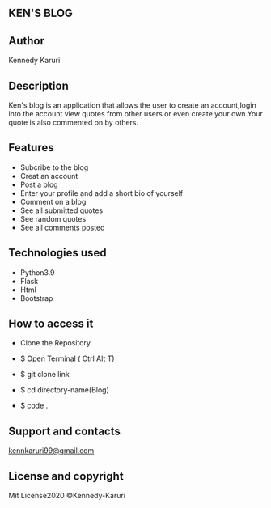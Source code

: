 ## KEN'S BLOG

## Author
Kennedy Karuri

## Description

Ken's blog is an application that allows the user to create an account,login into the account view quotes from other users or even create your own.Your quote is also commented on by others.

## Features
* Subcribe to the blog
* Creat an account
* Post a blog
* Enter your profile and add a short bio of yourself
* Comment on a blog
* See all submitted quotes
* See random quotes
* See all comments posted

## Technologies used
* Python3.9
* Flask
* Html
* Bootstrap

## How to access it
* Clone the Repository

* $ Open Terminal ( Ctrl Alt T)
* $ git clone link
* $ cd directory-name(Blog)
* $ code .
  
## Support and contacts
kennkaruri99@gmail.com

## License and copyright
 Mit License2020 ©Kennedy-Karuri